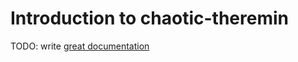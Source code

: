 # Introduction to chaotic-theremin

TODO: write [great documentation](http://jacobian.org/writing/great-documentation/what-to-write/)
